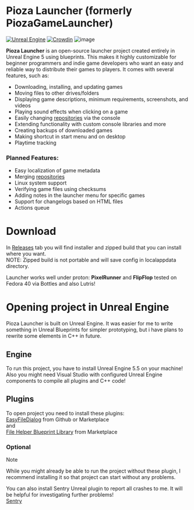 # Pioza Launcher (formerly PiozaGameLauncher)
[![Unreal Engine](https://img.shields.io/badge/Unreal%20Engine-%23313131.svg?logo=unrealengine&logoColor=white)](#)
[![Crowdin](https://badges.crowdin.net/piozagamelauncher/localized.svg)](https://crowdin.com/project/piozagamelauncher)
![image](https://github.com/user-attachments/assets/cfaa8d9f-5eab-43e9-a4b7-9b2d582fb933)



**Pioza Launcher** is an open-source launcher project created entirely in Unreal Engine 5 using blueprints. This makes it highly customizable for beginner programmers and indie game developers who want an easy and reliable way to distribute their games to players. It comes with several features, such as:

- Downloading, installing, and updating games  
- Moving files to other drives/folders  
- Displaying game descriptions, minimum requirements, screenshots, and videos  
- Playing sound effects when clicking on a game  
- Easily changing [repositories](https://github.com/Shieldowskyy/PiozaGameLauncher/wiki/PiozaRepo-(and-manifest)) via the console  
- Extending functionality with custom console libraries and more
- Creating backups of downloaded games  
- Making shortcut in start menu and on desktop
- Playtime tracking

### Planned Features:
- Easy localization of game metadata  
- Merging [repositories ](https://github.com/Shieldowskyy/PiozaGameLauncher/wiki/PiozaRepo-(and-manifest)) 
- Linux system support  
- Verifying game files using checksums  
- Adding notes in the launcher menu for specific games  
- Support for changelogs based on HTML files
- Actions queue
# Download
In [Releases](https://github.com/Shieldowskyy/PiozaGameLauncher/releases) tab you will find installer and zipped build that you can install where you want.\
NOTE: Zipped build is not portable and will save config in localappdata directory.

Launcher works well under proton: **PixelRunner** and **FlipFlop** tested on Fedora 40 via Bottles and also Lutris!

# Opening project in Unreal Engine
Pioza Launcher is built on Unreal Engine. It was easier for me to write something in Unreal Blueprints for simpler prototyping, but i have plans to rewrite some elements in C++ in future.
## Engine
To run this project, you have to install Unreal Engine 5.5 on your machine! Also you might need Visual Studio with configured Unreal Engine components to compile all plugins and C++ code!
## Plugins
To open project you need to install these plugins:\
[EasyFileDialog](https://github.com/unrealsumon/EasyFileDialog) from Github or Marketplace\
and\
[File Helper Blueprint Library](https://www.unrealengine.com/marketplace/en-US/product/file-helper-bp-library) from Marketplace
### Optional
> [!NOTE]
> While you might already be able to run the project without these plugin, I recommend installing it so that project can start without any problems.

You can also install Sentry Unreal plugin to report all crashes to me. It will be helpful for investigating further problems!\
[Sentry](https://github.com/getsentry/sentry-unreal/releases)
